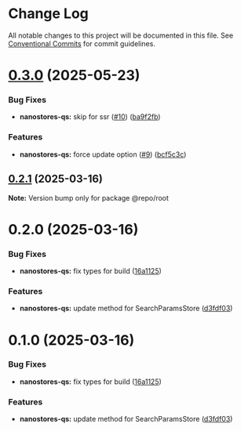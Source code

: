 # Change Log

All notable changes to this project will be documented in this file.
See [Conventional Commits](https://conventionalcommits.org) for commit guidelines.

# [0.3.0](https://github.com/VdustR/nanostore-qs/compare/v0.2.1...v0.3.0) (2025-05-23)


### Bug Fixes

* **nanostores-qs:** skip for ssr ([#10](https://github.com/VdustR/nanostore-qs/issues/10)) ([ba9f2fb](https://github.com/VdustR/nanostore-qs/commit/ba9f2fba099f973c342185f2ff7334bbdcdf3223))


### Features

* **nanostores-qs:** force update option ([#9](https://github.com/VdustR/nanostore-qs/issues/9)) ([bcf5c3c](https://github.com/VdustR/nanostore-qs/commit/bcf5c3cd443467c65c6c5c67143be2030e6e293e))





## [0.2.1](https://github.com/VdustR/nanostore-qs/compare/v0.2.0...v0.2.1) (2025-03-16)

**Note:** Version bump only for package @repo/root





# 0.2.0 (2025-03-16)


### Bug Fixes

* **nanostores-qs:** fix types for build ([16a1125](https://github.com/VdustR/nanostore-qs/commit/16a11259e450722fedfecab4a64c6cbb95c22518))


### Features

* **nanostores-qs:** update method for SearchParamsStore ([d3fdf03](https://github.com/VdustR/nanostore-qs/commit/d3fdf03d32630c0c746c24ad75adac5f5709e54c))





# 0.1.0 (2025-03-16)


### Bug Fixes

* **nanostores-qs:** fix types for build ([16a1125](https://github.com/VdustR/nanostore-qs/commit/16a11259e450722fedfecab4a64c6cbb95c22518))


### Features

* **nanostores-qs:** update method for SearchParamsStore ([d3fdf03](https://github.com/VdustR/nanostore-qs/commit/d3fdf03d32630c0c746c24ad75adac5f5709e54c))
